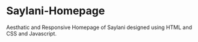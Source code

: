 # Saylani-Homepage

Aesthatic and Responsive Homepage of Saylani designed using HTML and CSS and Javascript.


